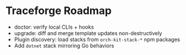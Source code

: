 # Traceforge Roadmap

- doctor: verify local CLIs + hooks
- upgrade: diff and merge template updates non-destructively
- Plugin discovery: load stacks from `orch-kit-stack-*` npm packages
- Add `dotnet` stack mirroring Go behaviors
